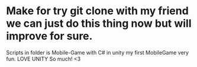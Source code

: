 # Make for try git clone with my friend we can just do this thing now but will improve for sure.
Scripts in folder is Mobile-Game with C# in unity my first MobileGame very fun. LOVE UNITY So much! <3

